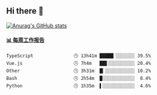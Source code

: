 ## Hi there 👋

[![Anurag's GitHub stats](https://github-readme-stats.vercel.app/api?username=OriLight152)](https://github.com/anuraghazra/github-readme-stats)

<!--
**OriLight152/OriLight152** is a ✨ _special_ ✨ repository because its `README.md` (this file) appears on your GitHub profile.

Here are some ideas to get you started:

- 🔭 I’m currently working on ...
- 🌱 I’m currently learning ...
- 👯 I’m looking to collaborate on ...
- 🤔 I’m looking for help with ...
- 💬 Ask me about ...
- 📫 How to reach me: ...
- 😄 Pronouns: ...
- ⚡ Fun fact: ...
-->

<!-- waka-box start -->
#### <a href="https://gist.github.com/92c8d5b388768c10efcba86e82b7c4fb" target="_blank">📊 每周工作报告</a>
```text
TypeScript               🕓 13h41m █████▏░░░░░░░ 39.5%
Vue.js                   🕓 7h4m   ██▋░░░░░░░░░░ 20.4%
Other                    🕓 3h31m  █▎░░░░░░░░░░░ 10.2%
Bash                     🕓 2h54m  █░░░░░░░░░░░░  8.4%
Python                   🕓 1h35m  ▌░░░░░░░░░░░░  4.6%
```
<!-- Powered by https://github.com/journey-ad/waka-box-go . -->
<!-- waka-box end -->
